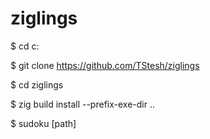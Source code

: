 # ziglings

$ cd c:

$ git clone https://github.com/TStesh/ziglings

$ cd ziglings

$ zig build install --prefix-exe-dir ..

$ sudoku [path]
